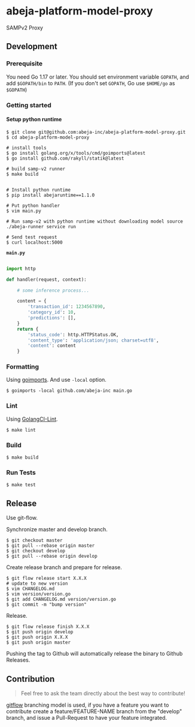 # abeja-platform-model-proxy

SAMPv2 Proxy

## Development

### Prerequisite

You need Go 1.17 or later.
You should set environment variable `GOPATH`, and add `$GOPATH/bin` to `PATH`.
(If you don't set `GOPATH`, Go use `$HOME/go` as `$GOPATH`)

### Getting started

#### Setup python runtime

```
$ git clone git@github.com:abeja-inc/abeja-platform-model-proxy.git
$ cd abeja-platform-model-proxy

# install tools
$ go install golang.org/x/tools/cmd/goimports@latest
$ go install github.com/rakyll/statik@latest

# build samp-v2 runner
$ make build


# Install python runtime
$ pip install abejaruntime==1.1.0

# Put python handler
$ vim main.py

# Run samp-v2 with python runtime without downloading model source
./abeja-runner service run

# Send test request
$ curl localhost:5000

```

**`main.py`**

```python

import http

def handler(request, context):

    # some inference process...

    content = {
        'transaction_id': 1234567890,
        'category_id': 10,
        'predictions': [],
    }
    return {
        'status_code': http.HTTPStatus.OK,
        'content_type': 'application/json; charset=utf8',
        'content': content
    }
```

### Formatting

Using [goimports](https://godoc.org/golang.org/x/tools/cmd/goimports).
And use `-local` option.

```
$ goimports -local github.com/abeja-inc main.go
```

### Lint

Using [GolangCI-Lint](https://github.com/golangci/golangci-lint).

```
$ make lint
```

### Build

```
$ make build
```

### Run Tests

```
$ make test
```

## Release

Use git-flow.

Synchronize master and develop branch.

```
$ git checkout master
$ git pull --rebase origin master
$ git checkout develop
$ git pull --rebase origin develop
```

Create release branch and prepare for release.

```
$ git flow release start X.X.X
# update to new version
$ vim CHANGELOG.md
$ vim version/version.go
$ git add CHANGELOG.md version/version.go
$ git commit -m "bump version"
```

Release.

```
$ git flow release finish X.X.X
$ git push origin develop
$ git push origin X.X.X
$ git push origin master
```

Pushing the tag to Github will automatically release the binary to Github Releases.

## Contribution

> Feel free to ask the team directly about the best way to contribute!

[gitflow](https://github.com/nvie/gitflow) branching model is used, if you have a feature you want to contribute create a feature/FEATURE-NAME branch from the "develop" branch, and issue a Pull-Request to have your feature integrated.

